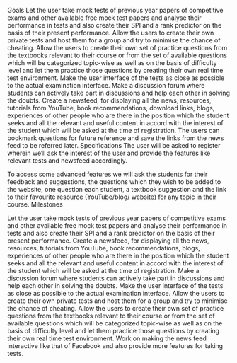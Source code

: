 Goals
Let the user take mock tests of previous year papers of competitive exams and other available free mock test papers and analyse their performance in tests and also create their SPI and a rank predictor on the basis of their present performance.
Allow the users to create their own private tests and host them for a group and try to minimise the chance of cheating.
Allow the users to create their own set of practice questions from the textbooks relevant to their course or from the set of available questions which will be categorized topic-wise as well as on the basis of difficulty level and let them practice those questions by creating their own real time test environment.
Make the user interface of the tests as close as possible to the actual examination interface.
Make a discussion forum where students can actively take part in discussions and help each other in solving the doubts.
Create a newsfeed, for displaying all the news, resources, tutorials from YouTube, book recommendations, download links,  blogs, experiences of other people who are there in the position which the student seeks and all the relevant and useful content in accord with the interest of the student which will be asked at the time of registration.
The users can bookmark questions for future reference and save the links from the news feed to be referred later.
Specifications
The user will be asked to register wherein we’ll ask the interest of the user and provide the features like relevant tests and newsfeed accordingly.

To access some advanced features we will ask the students for their feedback and suggestions, the questions which they wish to be added to the website, one question each student, a textbook suggestion and the link to their favourite resource (YouTube/blog/ website) for any topic in their course.
Milestones

Let the user take mock tests of previous year papers of competitive exams and other available free mock test papers and analyse their performance in tests and also create their SPI and a rank predictor on the basis of their present performance.
Create a newsfeed, for displaying all the news, resources, tutorials from YouTube, book recommendations, blogs, experiences of other people who are there in the position which the student seeks and all the relevant and useful content in accord with the interest of the student which will be asked at the time of registration.
Make a discussion forum where students can actively take part in discussions and help each other in solving the doubts.
Make the user interface of the tests as close as possible to the actual examination interface.
Allow the users to create their own private tests and host them for a group and try to minimise the chance of cheating.
Allow the users to create their own set of practice questions from the textbooks relevant to their course or from the set of available questions which will be categorized topic-wise as well as on the basis of difficulty level and let them practice those questions by creating their own real time test environment.
Work on making the news feed interactive like that of Facebook and also provide more features for taking tests.
